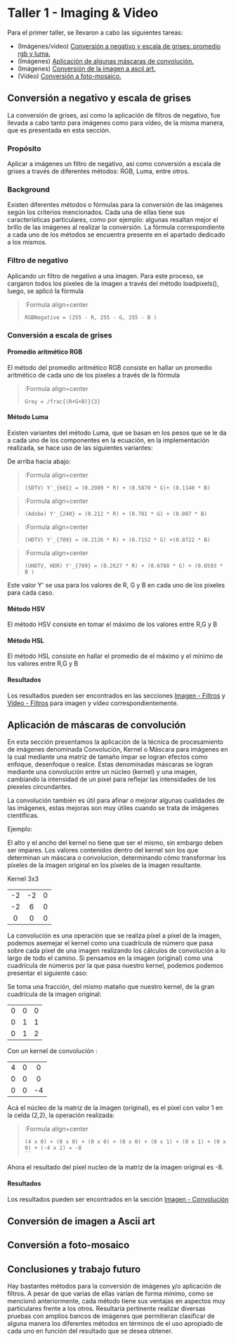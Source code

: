 # Taller 1 - Imaging & Video
Para el primer taller, se llevaron a cabo las siguientes tareas:
* (Imágenes/video) [Conversión a negativo y escala de grises: promedio rgb y luma.](#conversión-a-negativo-y-escala-de-grises)
* (Imágenes) [Aplicación de algunas máscaras de convolución.](#aplicación-de-máscaras-de-convolución)
* (Imágenes) [Conversión de la imagen a ascii art.](#conversión-de-imagen-a-ascii-art)
* (Vídeo) [Conversión a foto-mosaico.](#conversión-a-foto-mosaico)

## Conversión a negativo y escala de grises
La conversión de grises, así como la aplicación de filtros de negativo, fue llevada a cabo tanto para imágenes como para vídeo, de la misma manera, que es presentada en esta sección.

### Propósito
Aplicar a imágenes un filtro de negativo, así como conversión a escala de grises a través de diferentes métodos: RGB, Luma, entre otros.

### Background
Existen diferentes métodos o fórmulas para la conversión de las imágenes según los criterios mencionados. Cada una de ellas tiene sus características particulares, como por ejemplo: algunas resaltan mejor el brillo de las imágenes al realizar la conversión. La fórmula correspondiente a cada uno de los métodos se encuentra presente en el apartado dedicado a los mismos.

### Filtro de negativo
Aplicando un filtro de negativo a una imagen. Para este proceso, se cargaron todos los pixeles de la imagen a través del método loadpixels(), luego, se aplicó la fórmula

> :Formula align=center
> ``` 
> RGBNegative = (255 - R, 255 - G, 255 - B )
> ```

### Conversión a escala de grises

#### Promedio aritmético RGB
El método del promedio aritmético RGB consiste en hallar un promedio aritmético de cada uno de los pixeles a través de la fórmula
> :Formula align=center
> ```
> Gray = /frac{(R+G+B)}{3}
> ```

#### Método Luma
Existen variantes del método Luma, que se basan en los pesos que se le da a cada uno de los componentes en la ecuación, en la implementación realizada, se hace uso de las siguientes variantes:

De arriba hacia abajo:
> :Formula align=center
> ```
> (SDTV) Y'_{601} = (0.2989 * R) + (0.5870 * G)+ (0.1140 * B) 
> ```

> :Formula align=center
> ```
> (Adobe) Y'_{240} = (0.212 * R) + (0.701 * G) + (0.087 * B)
> ```

> :Formula align=center
> ```
> (HDTV) Y'_{709} = (0.2126 * R) + (0.7152 * G) +(0.0722 * B) 
> ```

> :Formula align=center
> ```
> (UHDTV, HDR) Y'_{709} = (0.2627 * R) + (0.6780 * G) + (0.0593 * B )
> ```

Este valor Y' se usa para los valores de R, G y B en cada uno de los pixeles para cada caso.

#### Método HSV
El método HSV consiste en tomar el máximo de los valores entre R,G y B

#### Método HSL
El método HSL consiste en hallar el promedio de el máximo y el mínimo de los valores entre R,G y B

#### Resultados
Los resultados pueden ser encontrados en las secciones [Imagen - Filtros](/docs/workshops/filters) y  [Vídeo - Filtros](/docs/workshops/filtersVideo) para imagen y vídeo correspondientemente.


## Aplicación de máscaras de convolución
En esta sección presentamos la aplicación de la técnica de procesamiento de imágenes denominada Convolución, Kernel o Máscara para imágenes en la cual mediante una matriz de tamaño impar se logran efectos como enfoque, desenfoque o realce. Estas denominadas máscaras se logran mediante una convolución entre un núcleo (kernel) y una imagen, cambiando la intensidad de un pixel para reflejar las intensidades de los piexeles circundantes.

La convolución también es útil para afinar o mejorar algunas cualidades de las imágenes, estas mejoras son muy útiles cuando se trata de imágenes científicas.


Ejemplo:

El alto y el ancho del kernel no tiene que ser el mismo, sin embargo deben ser impares. Los valores contenidos dentro del kernel son los que determinan un máscara o convolucion, determinando cómo transformar los píxeles de la imagen original en los píxeles de la imagen resultante.

Kernel 3x3

|  |  |  |
| :----: | :----: | :----: |
| -2 | -2 | 0 |
| -2 | 6 | 0 |
| 0 | 0 | 0 |

La convolución es una operación que se realiza píxel a píxel de la imagen, podemos asemejar el kernel como una cuadrícula de número que pasa sobre cada píxel de una imagen realizando los cálculos de convolución a lo largo de todo el camino. Si pensamos en la imagen (original) como una cuadrícula de números por la que pasa nuestro kernel, podemos podemos presentar el siguiente caso:

Se toma una fracción, del mismo mataño que nuestro kernel, de la gran cuadrícula de la imagen original:

|  |  |  |
| :----: | :----: | :----: |
| 0 | 0 | 0 |
| 0 | 1 | 1 |
| 0 | 1 | 2 |

Con un kernel de convolución :

|  |  |  |
| :----: | :----: | :----: |
| 4 | 0 | 0 |
| 0 | 0 | 0 |
| 0 | 0 | -4 |

Acá el núcleo de la matriz de la imagen (original), es el píxel con valor 1 en la celda (2,2), la operación realizada:

> :Formula align=center
> ```
> (4 x 0) + (0 x 0) + (0 x 0) + (0 x 0) + (0 x 1) + (0 x 1) + (0 x 0) + (-4 x 2) = -8
> ``

Ahora el resultado del pixel nucleo de la matriz de la imagen original es -8.

#### Resultados
Los resultados pueden ser encontrados en la sección [Imagen - Convolución](/docs/workshops/convolucion)

## Conversión de imagen a Ascii art

## Conversión a foto-mosaico

## Conclusiones y trabajo futuro
Hay bastantes métodos para la conversión de imágenes y/o aplicación de filtros. A pesar de que varias de ellas varían de forma mínimo, como se mencionó anteriormente, cada método tiene sus ventajas en aspectos muy particulares frente a los otros. Resultaría pertinente realizar diversas pruebas con amplios bancos de imágenes que permitieran clasificar de alguna manera los diferentes métodos en términos de el uso apropiado de cada uno en función del resultado que se desea obtener.


